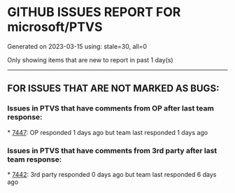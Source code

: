 
# GITHUB ISSUES REPORT FOR microsoft/PTVS


Generated on 2023-03-15 using: stale=30, all=0


Only showing items that are new to report in past 1 day(s)


---

## FOR ISSUES THAT ARE NOT MARKED AS BUGS:


### Issues in PTVS that have comments from OP after last team response:


\* [7447](https://github.com/microsoft/PTVS/issues/7447 "The type information displayed wrong for sys.exc_info with the latest typeshed "): OP responded 1 days ago but team last responded 1 days ago

### Issues in PTVS that have comments from 3rd party after last team response:


\* [7442](https://github.com/microsoft/PTVS/issues/7442 "Visual Studio 2022 keeps breaking on exception which seems to be handled in Python internally"): 3rd party responded 0 days ago but team last responded 6 days ago
